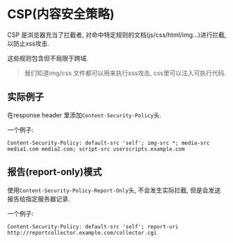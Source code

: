 # CSP(内容安全策略)

CSP 是浏览器充当了拦截者, 对命中特定规则的文档(js/css/html/img...)进行拦截, 以防止xss攻击.

这些规则包含但不局限于跨域.

> 我们知道img/css 文件都可以用来执行xss攻击, css里可以注入可执行代码. 

## 实际例子
在response header 里添加`Content-Security-Policy`头.

一个例子: 
```
Content-Security-Policy: default-src 'self'; img-src *; media-src media1.com media2.com; script-src userscripts.example.com
```


## 报告(report-only)模式
使用`Content-Security-Policy-Report-Only`头, 不会发生实际拦截, 但是会发送报告给指定服务器记录.

一个例子:
```
Content-Security-Policy: default-src 'self'; report-uri http://reportcollector.example.com/collector.cgi
```
